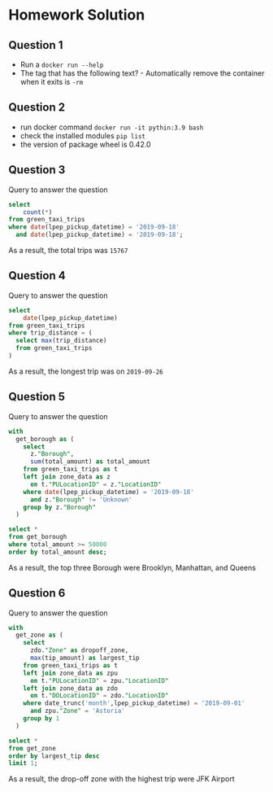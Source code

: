 # Homework Solution

## Question 1
- Run a `docker run --help`
- The tag  that has the following text? - Automatically remove the container when it exits is `-rm`

## Question 2
- run docker command `docker run -it pythin:3.9 bash`
- check the installed modules `pip list`
- the version of package wheel is 0.42.0

## Question 3

Query to answer the question
```sql
select 
	count(*)
from green_taxi_trips
where date(lpep_pickup_datetime) = '2019-09-18'
  and date(lpep_pickup_datetime) = '2019-09-18';
```
As a result, the total trips was `15767`

## Question 4

Query to answer the question
```sql
select 
	date(lpep_pickup_datetime)
from green_taxi_trips
where trip_distance = (
  select max(trip_distance)
  from green_taxi_trips
)
```
As a result, the longest trip was on `2019-09-26`

## Question 5

Query to answer the question
```sql
with 
  get_borough as (
    select
	  z."Borough",
	  sum(total_amount) as total_amount
	from green_taxi_trips as t
	left join zone_data as z
	  on t."PULocationID" = z."LocationID"
	where date(lpep_pickup_datetime) = '2019-09-18'
	  and z."Borough" != 'Unknown'
    group by z."Borough"
  )

select *
from get_borough
where total_amount >= 50000
order by total_amount desc;
```
As a result, the top three Borough were Brooklyn, Manhattan, and Queens

## Question 6

Query to answer the question
```sql
with 
  get_zone as (
    select
	  zdo."Zone" as dropoff_zone,
	  max(tip_amount) as largest_tip
	from green_taxi_trips as t
	left join zone_data as zpu
	  on t."PULocationID" = zpu."LocationID"
	left join zone_data as zdo
	  on t."DOLocationID" = zdo."LocationID"
	where date_trunc('month',lpep_pickup_datetime) = '2019-09-01'
	  and zpu."Zone" = 'Astoria'
  	group by 1
  )

select *
from get_zone
order by largest_tip desc
limit 1;
```
As a result, the drop-off zone with the highest trip were JFK Airport
